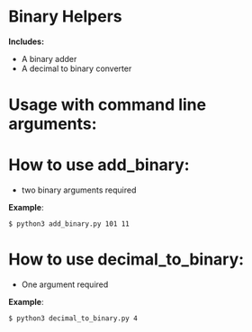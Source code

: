 # Binary Helpers
**Includes:**
  * A binary adder
  * A decimal to binary converter

# Usage with command line arguments:

# How to use add_binary:
  * two binary arguments required
  
  **Example**:

```
$ python3 add_binary.py 101 11
```

# How to use decimal_to_binary:
  * One argument required

  **Example**:

```
$ python3 decimal_to_binary.py 4
```
